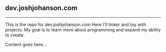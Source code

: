 ## dev.joshjohanson.com
------

This is the repo for dev.joshjohanson.com Here I'll tinker and toy with projects. My goal is to learn more about programming and  expand  my ability to create.

Content goes here...
